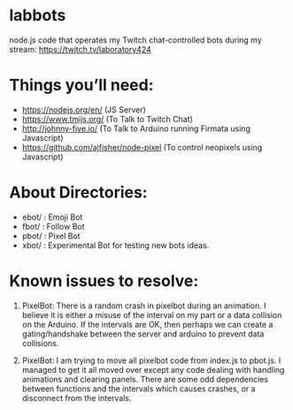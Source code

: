 # labbots
node.js code that operates my Twitch chat-controlled bots during my stream: https://twitch.tv/laboratory424

# Things you’ll need:

* https://nodejs.org/en/ (JS Server)
* https://www.tmijs.org/ (To Talk to Twitch Chat)
* http://johnny-five.io/ (To Talk to Arduino running Firmata using Javascript)
* https://github.com/ajfisher/node-pixel (To control neopixels using Javascript)

# About Directories:

* ebot/ : Emoji Bot
* fbot/ : Follow Bot
* pbot/ : Pixel Bot
* xbot/ : Experimental Bot for testing new bots ideas.

# Known issues to resolve:

1. PixelBot: There is a random crash in pixelbot during an animation. I believe it is either a misuse of the interval on my part or a data collision on the Arduino. If the intervals are OK, then perhaps we can create a gating/handshake between the server and arduino to prevent data collisions. 

2. PixelBot: I am trying to move all pixelbot code from index.js to pbot.js. I managed to get it all moved over except any code dealing with handling animations and clearing panels. There are some odd dependencies between functions and the intervals which causes crashes, or a disconnect from the intervals.

